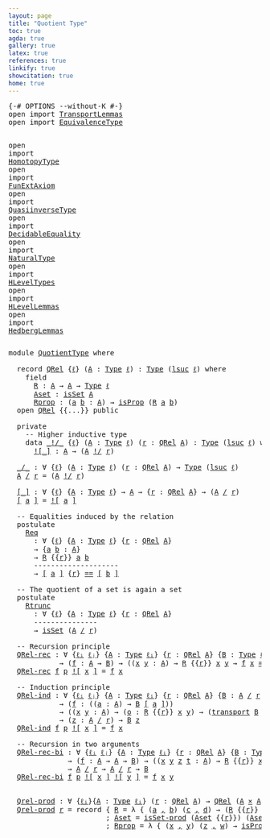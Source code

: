 ```yaml
---
layout: page
title: "Quotient Type"
toc: true
agda: true
gallery: true
latex: true
references: true
linkify: true
showcitation: true
home: true
---
```



<div class="hide" >
<pre class="Agda">
<a id="188" class="Symbol">{-#</a> <a id="192" class="Keyword">OPTIONS</a> <a id="200" class="Pragma">--without-K</a> <a id="212" class="Symbol">#-}</a>
<a id="216" class="Keyword">open</a> <a id="221" class="Keyword">import</a> <a id="228" href="TransportLemmas.html" class="Module">TransportLemmas</a>
<a id="244" class="Keyword">open</a> <a id="249" class="Keyword">import</a> <a id="256" href="EquivalenceType.html" class="Module">EquivalenceType</a>

<a id="273" class="Keyword">open</a> <a id="278" class="Keyword">import</a> <a id="285" href="HomotopyType.html" class="Module">HomotopyType</a>
<a id="298" class="Keyword">open</a> <a id="303" class="Keyword">import</a> <a id="310" href="FunExtAxiom.html" class="Module">FunExtAxiom</a>
<a id="322" class="Keyword">open</a> <a id="327" class="Keyword">import</a> <a id="334" href="QuasiinverseType.html" class="Module">QuasiinverseType</a>
<a id="351" class="Keyword">open</a> <a id="356" class="Keyword">import</a> <a id="363" href="DecidableEquality.html" class="Module">DecidableEquality</a>
<a id="381" class="Keyword">open</a> <a id="386" class="Keyword">import</a> <a id="393" href="NaturalType.html" class="Module">NaturalType</a>
<a id="405" class="Keyword">open</a> <a id="410" class="Keyword">import</a> <a id="417" href="HLevelTypes.html" class="Module">HLevelTypes</a>
<a id="429" class="Keyword">open</a> <a id="434" class="Keyword">import</a> <a id="441" href="HLevelLemmas.html" class="Module">HLevelLemmas</a>
<a id="454" class="Keyword">open</a> <a id="459" class="Keyword">import</a> <a id="466" href="HedbergLemmas.html" class="Module">HedbergLemmas</a>
</pre>
</div>


<pre class="Agda">
<a id="513" class="Keyword">module</a> <a id="520" href="QuotientType.html" class="Module">QuotientType</a> <a id="533" class="Keyword">where</a>

  <a id="542" class="Keyword">record</a> <a id="QRel"></a><a id="549" href="QuotientType.html#549" class="Record">QRel</a> <a id="554" class="Symbol">{</a><a id="555" href="QuotientType.html#555" class="Bound">ℓ</a><a id="556" class="Symbol">}</a> <a id="558" class="Symbol">(</a><a id="559" href="QuotientType.html#559" class="Bound">A</a> <a id="561" class="Symbol">:</a> <a id="563" href="Intro.html#1442" class="Function">Type</a> <a id="568" href="QuotientType.html#555" class="Bound">ℓ</a><a id="569" class="Symbol">)</a> <a id="571" class="Symbol">:</a> <a id="573" href="Intro.html#1442" class="Function">Type</a> <a id="578" class="Symbol">(</a><a id="579" href="Agda.Primitive.html#627" class="Primitive">lsuc</a> <a id="584" href="QuotientType.html#555" class="Bound">ℓ</a><a id="585" class="Symbol">)</a> <a id="587" class="Keyword">where</a>
    <a id="597" class="Keyword">field</a>
      <a id="QRel.R"></a><a id="609" href="QuotientType.html#609" class="Field">R</a> <a id="611" class="Symbol">:</a> <a id="613" href="QuotientType.html#559" class="Bound">A</a> <a id="615" class="Symbol">→</a> <a id="617" href="QuotientType.html#559" class="Bound">A</a> <a id="619" class="Symbol">→</a> <a id="621" href="Intro.html#1442" class="Function">Type</a> <a id="626" href="QuotientType.html#555" class="Bound">ℓ</a>
      <a id="QRel.Aset"></a><a id="634" href="QuotientType.html#634" class="Field">Aset</a> <a id="639" class="Symbol">:</a> <a id="641" href="HLevelTypes.html#1355" class="Function">isSet</a> <a id="647" href="QuotientType.html#559" class="Bound">A</a>
      <a id="QRel.Rprop"></a><a id="655" href="QuotientType.html#655" class="Field">Rprop</a> <a id="661" class="Symbol">:</a> <a id="663" class="Symbol">(</a><a id="664" href="QuotientType.html#664" class="Bound">a</a> <a id="666" href="QuotientType.html#666" class="Bound">b</a> <a id="668" class="Symbol">:</a> <a id="670" href="QuotientType.html#559" class="Bound">A</a><a id="671" class="Symbol">)</a> <a id="673" class="Symbol">→</a> <a id="675" href="HLevelTypes.html#811" class="Function">isProp</a> <a id="682" class="Symbol">(</a><a id="683" href="QuotientType.html#609" class="Field">R</a> <a id="685" href="QuotientType.html#664" class="Bound">a</a> <a id="687" href="QuotientType.html#666" class="Bound">b</a><a id="688" class="Symbol">)</a>
  <a id="692" class="Keyword">open</a> <a id="697" href="QuotientType.html#549" class="Module">QRel</a> <a id="702" class="Symbol">{{...}}</a> <a id="710" class="Keyword">public</a>

  <a id="720" class="Keyword">private</a>
    <a id="732" class="Comment">-- Higher inductive type</a>
    <a id="761" class="Keyword">data</a> <a id="_!/_"></a><a id="766" href="QuotientType.html#766" class="Datatype Operator">_!/_</a> <a id="771" class="Symbol">{</a><a id="772" href="QuotientType.html#772" class="Bound">ℓ</a><a id="773" class="Symbol">}</a> <a id="775" class="Symbol">(</a><a id="776" href="QuotientType.html#776" class="Bound">A</a> <a id="778" class="Symbol">:</a> <a id="780" href="Intro.html#1442" class="Function">Type</a> <a id="785" href="QuotientType.html#772" class="Bound">ℓ</a><a id="786" class="Symbol">)</a> <a id="788" class="Symbol">(</a><a id="789" href="QuotientType.html#789" class="Bound">r</a> <a id="791" class="Symbol">:</a> <a id="793" href="QuotientType.html#549" class="Record">QRel</a> <a id="798" href="QuotientType.html#776" class="Bound">A</a><a id="799" class="Symbol">)</a> <a id="801" class="Symbol">:</a> <a id="803" href="Intro.html#1442" class="Function">Type</a> <a id="808" class="Symbol">(</a><a id="809" href="Agda.Primitive.html#627" class="Primitive">lsuc</a> <a id="814" href="QuotientType.html#772" class="Bound">ℓ</a><a id="815" class="Symbol">)</a> <a id="817" class="Keyword">where</a>
      <a id="_!/_.![_]"></a><a id="829" href="QuotientType.html#829" class="InductiveConstructor Operator">![_]</a> <a id="834" class="Symbol">:</a> <a id="836" href="QuotientType.html#776" class="Bound">A</a> <a id="838" class="Symbol">→</a> <a id="840" class="Symbol">(</a><a id="841" href="QuotientType.html#776" class="Bound">A</a> <a id="843" href="QuotientType.html#766" class="Datatype Operator">!/</a> <a id="846" href="QuotientType.html#789" class="Bound">r</a><a id="847" class="Symbol">)</a>

  <a id="_/_"></a><a id="852" href="QuotientType.html#852" class="Function Operator">_/_</a> <a id="856" class="Symbol">:</a> <a id="858" class="Symbol">∀</a> <a id="860" class="Symbol">{</a><a id="861" href="QuotientType.html#861" class="Bound">ℓ</a><a id="862" class="Symbol">}</a> <a id="864" class="Symbol">(</a><a id="865" href="QuotientType.html#865" class="Bound">A</a> <a id="867" class="Symbol">:</a> <a id="869" href="Intro.html#1442" class="Function">Type</a> <a id="874" href="QuotientType.html#861" class="Bound">ℓ</a><a id="875" class="Symbol">)</a> <a id="877" class="Symbol">(</a><a id="878" href="QuotientType.html#878" class="Bound">r</a> <a id="880" class="Symbol">:</a> <a id="882" href="QuotientType.html#549" class="Record">QRel</a> <a id="887" href="QuotientType.html#865" class="Bound">A</a><a id="888" class="Symbol">)</a> <a id="890" class="Symbol">→</a> <a id="892" href="Intro.html#1442" class="Function">Type</a> <a id="897" class="Symbol">(</a><a id="898" href="Agda.Primitive.html#627" class="Primitive">lsuc</a> <a id="903" href="QuotientType.html#861" class="Bound">ℓ</a><a id="904" class="Symbol">)</a>
  <a id="908" href="QuotientType.html#908" class="Bound">A</a> <a id="910" href="QuotientType.html#852" class="Function Operator">/</a> <a id="912" href="QuotientType.html#912" class="Bound">r</a> <a id="914" class="Symbol">=</a> <a id="916" class="Symbol">(</a><a id="917" href="QuotientType.html#908" class="Bound">A</a> <a id="919" href="QuotientType.html#766" class="Datatype Operator">!/</a> <a id="922" href="QuotientType.html#912" class="Bound">r</a><a id="923" class="Symbol">)</a>

  <a id="[_]"></a><a id="928" href="QuotientType.html#928" class="Function Operator">[_]</a> <a id="932" class="Symbol">:</a> <a id="934" class="Symbol">∀</a> <a id="936" class="Symbol">{</a><a id="937" href="QuotientType.html#937" class="Bound">ℓ</a><a id="938" class="Symbol">}</a> <a id="940" class="Symbol">{</a><a id="941" href="QuotientType.html#941" class="Bound">A</a> <a id="943" class="Symbol">:</a> <a id="945" href="Intro.html#1442" class="Function">Type</a> <a id="950" href="QuotientType.html#937" class="Bound">ℓ</a><a id="951" class="Symbol">}</a> <a id="953" class="Symbol">→</a> <a id="955" href="QuotientType.html#941" class="Bound">A</a> <a id="957" class="Symbol">→</a> <a id="959" class="Symbol">{</a><a id="960" href="QuotientType.html#960" class="Bound">r</a> <a id="962" class="Symbol">:</a> <a id="964" href="QuotientType.html#549" class="Record">QRel</a> <a id="969" href="QuotientType.html#941" class="Bound">A</a><a id="970" class="Symbol">}</a> <a id="972" class="Symbol">→</a> <a id="974" class="Symbol">(</a><a id="975" href="QuotientType.html#941" class="Bound">A</a> <a id="977" href="QuotientType.html#852" class="Function Operator">/</a> <a id="979" href="QuotientType.html#960" class="Bound">r</a><a id="980" class="Symbol">)</a>
  <a id="984" href="QuotientType.html#928" class="Function Operator">[</a> <a id="986" href="QuotientType.html#986" class="Bound">a</a> <a id="988" href="QuotientType.html#928" class="Function Operator">]</a> <a id="990" class="Symbol">=</a> <a id="992" href="QuotientType.html#829" class="InductiveConstructor Operator">![</a> <a id="995" href="QuotientType.html#986" class="Bound">a</a> <a id="997" href="QuotientType.html#829" class="InductiveConstructor Operator">]</a>

  <a id="1002" class="Comment">-- Equalities induced by the relation</a>
  <a id="1042" class="Keyword">postulate</a>
    <a id="Req"></a><a id="1056" href="QuotientType.html#1056" class="Postulate">Req</a>
      <a id="1066" class="Symbol">:</a> <a id="1068" class="Symbol">∀</a> <a id="1070" class="Symbol">{</a><a id="1071" href="QuotientType.html#1071" class="Bound">ℓ</a><a id="1072" class="Symbol">}</a> <a id="1074" class="Symbol">{</a><a id="1075" href="QuotientType.html#1075" class="Bound">A</a> <a id="1077" class="Symbol">:</a> <a id="1079" href="Intro.html#1442" class="Function">Type</a> <a id="1084" href="QuotientType.html#1071" class="Bound">ℓ</a><a id="1085" class="Symbol">}</a> <a id="1087" class="Symbol">{</a><a id="1088" href="QuotientType.html#1088" class="Bound">r</a> <a id="1090" class="Symbol">:</a> <a id="1092" href="QuotientType.html#549" class="Record">QRel</a> <a id="1097" href="QuotientType.html#1075" class="Bound">A</a><a id="1098" class="Symbol">}</a>
      <a id="1106" class="Symbol">→</a> <a id="1108" class="Symbol">{</a><a id="1109" href="QuotientType.html#1109" class="Bound">a</a> <a id="1111" href="QuotientType.html#1111" class="Bound">b</a> <a id="1113" class="Symbol">:</a> <a id="1115" href="QuotientType.html#1075" class="Bound">A</a><a id="1116" class="Symbol">}</a>
      <a id="1124" class="Symbol">→</a> <a id="1126" href="QuotientType.html#609" class="Field">R</a> <a id="1128" class="Symbol">{{</a><a id="1130" href="QuotientType.html#1088" class="Bound">r</a><a id="1131" class="Symbol">}}</a> <a id="1134" href="QuotientType.html#1109" class="Bound">a</a> <a id="1136" href="QuotientType.html#1111" class="Bound">b</a>
      <a id="1144" class="Comment">--------------------</a>
      <a id="1171" class="Symbol">→</a> <a id="1173" href="QuotientType.html#928" class="Function Operator">[</a> <a id="1175" href="QuotientType.html#1109" class="Bound">a</a> <a id="1177" href="QuotientType.html#928" class="Function Operator">]</a> <a id="1179" class="Symbol">{</a><a id="1180" href="QuotientType.html#1088" class="Bound">r</a><a id="1181" class="Symbol">}</a> <a id="1183" href="EqualityType.html#931" class="Datatype Operator">==</a> <a id="1186" href="QuotientType.html#928" class="Function Operator">[</a> <a id="1188" href="QuotientType.html#1111" class="Bound">b</a> <a id="1190" href="QuotientType.html#928" class="Function Operator">]</a>

  <a id="1195" class="Comment">-- The quotient of a set is again a set</a>
  <a id="1237" class="Keyword">postulate</a>
    <a id="Rtrunc"></a><a id="1251" href="QuotientType.html#1251" class="Postulate">Rtrunc</a>
      <a id="1264" class="Symbol">:</a> <a id="1266" class="Symbol">∀</a> <a id="1268" class="Symbol">{</a><a id="1269" href="QuotientType.html#1269" class="Bound">ℓ</a><a id="1270" class="Symbol">}</a> <a id="1272" class="Symbol">{</a><a id="1273" href="QuotientType.html#1273" class="Bound">A</a> <a id="1275" class="Symbol">:</a> <a id="1277" href="Intro.html#1442" class="Function">Type</a> <a id="1282" href="QuotientType.html#1269" class="Bound">ℓ</a><a id="1283" class="Symbol">}</a> <a id="1285" class="Symbol">{</a><a id="1286" href="QuotientType.html#1286" class="Bound">r</a> <a id="1288" class="Symbol">:</a> <a id="1290" href="QuotientType.html#549" class="Record">QRel</a> <a id="1295" href="QuotientType.html#1273" class="Bound">A</a><a id="1296" class="Symbol">}</a>
      <a id="1304" class="Comment">---------------</a>
      <a id="1326" class="Symbol">→</a> <a id="1328" href="HLevelTypes.html#1355" class="Function">isSet</a> <a id="1334" class="Symbol">(</a><a id="1335" href="QuotientType.html#1273" class="Bound">A</a> <a id="1337" href="QuotientType.html#852" class="Function Operator">/</a> <a id="1339" href="QuotientType.html#1286" class="Bound">r</a><a id="1340" class="Symbol">)</a>

  <a id="1345" class="Comment">-- Recursion principle</a>
  <a id="QRel-rec"></a><a id="1370" href="QuotientType.html#1370" class="Function">QRel-rec</a> <a id="1379" class="Symbol">:</a> <a id="1381" class="Symbol">∀</a> <a id="1383" class="Symbol">{</a><a id="1384" href="QuotientType.html#1384" class="Bound">ℓᵢ</a> <a id="1387" href="QuotientType.html#1387" class="Bound">ℓⱼ</a><a id="1389" class="Symbol">}</a> <a id="1391" class="Symbol">{</a><a id="1392" href="QuotientType.html#1392" class="Bound">A</a> <a id="1394" class="Symbol">:</a> <a id="1396" href="Intro.html#1442" class="Function">Type</a> <a id="1401" href="QuotientType.html#1384" class="Bound">ℓᵢ</a><a id="1403" class="Symbol">}</a> <a id="1405" class="Symbol">{</a><a id="1406" href="QuotientType.html#1406" class="Bound">r</a> <a id="1408" class="Symbol">:</a> <a id="1410" href="QuotientType.html#549" class="Record">QRel</a> <a id="1415" href="QuotientType.html#1392" class="Bound">A</a><a id="1416" class="Symbol">}</a> <a id="1418" class="Symbol">{</a><a id="1419" href="QuotientType.html#1419" class="Bound">B</a> <a id="1421" class="Symbol">:</a> <a id="1423" href="Intro.html#1442" class="Function">Type</a> <a id="1428" href="QuotientType.html#1387" class="Bound">ℓⱼ</a><a id="1430" class="Symbol">}</a>
            <a id="1444" class="Symbol">→</a> <a id="1446" class="Symbol">(</a><a id="1447" href="QuotientType.html#1447" class="Bound">f</a> <a id="1449" class="Symbol">:</a> <a id="1451" href="QuotientType.html#1392" class="Bound">A</a> <a id="1453" class="Symbol">→</a> <a id="1455" href="QuotientType.html#1419" class="Bound">B</a><a id="1456" class="Symbol">)</a> <a id="1458" class="Symbol">→</a> <a id="1460" class="Symbol">((</a><a id="1462" href="QuotientType.html#1462" class="Bound">x</a> <a id="1464" href="QuotientType.html#1464" class="Bound">y</a> <a id="1466" class="Symbol">:</a> <a id="1468" href="QuotientType.html#1392" class="Bound">A</a><a id="1469" class="Symbol">)</a> <a id="1471" class="Symbol">→</a> <a id="1473" href="QuotientType.html#609" class="Field">R</a> <a id="1475" class="Symbol">{{</a><a id="1477" href="QuotientType.html#1406" class="Bound">r</a><a id="1478" class="Symbol">}}</a> <a id="1481" href="QuotientType.html#1462" class="Bound">x</a> <a id="1483" href="QuotientType.html#1464" class="Bound">y</a> <a id="1485" class="Symbol">→</a> <a id="1487" href="QuotientType.html#1447" class="Bound">f</a> <a id="1489" href="QuotientType.html#1462" class="Bound">x</a> <a id="1491" href="EqualityType.html#931" class="Datatype Operator">==</a> <a id="1494" href="QuotientType.html#1447" class="Bound">f</a> <a id="1496" href="QuotientType.html#1464" class="Bound">y</a><a id="1497" class="Symbol">)</a> <a id="1499" class="Symbol">→</a> <a id="1501" href="QuotientType.html#1392" class="Bound">A</a> <a id="1503" href="QuotientType.html#852" class="Function Operator">/</a> <a id="1505" href="QuotientType.html#1406" class="Bound">r</a> <a id="1507" class="Symbol">→</a> <a id="1509" href="QuotientType.html#1419" class="Bound">B</a>
  <a id="1513" href="QuotientType.html#1370" class="Function">QRel-rec</a> <a id="1522" href="QuotientType.html#1522" class="Bound">f</a> <a id="1524" href="QuotientType.html#1524" class="Bound">p</a> <a id="1526" href="QuotientType.html#829" class="InductiveConstructor Operator">![</a> <a id="1529" href="QuotientType.html#1529" class="Bound">x</a> <a id="1531" href="QuotientType.html#829" class="InductiveConstructor Operator">]</a> <a id="1533" class="Symbol">=</a> <a id="1535" href="QuotientType.html#1522" class="Bound">f</a> <a id="1537" href="QuotientType.html#1529" class="Bound">x</a>

  <a id="1542" class="Comment">-- Induction principle</a>
  <a id="QRel-ind"></a><a id="1567" href="QuotientType.html#1567" class="Function">QRel-ind</a> <a id="1576" class="Symbol">:</a> <a id="1578" class="Symbol">∀</a> <a id="1580" class="Symbol">{</a><a id="1581" href="QuotientType.html#1581" class="Bound">ℓᵢ</a> <a id="1584" href="QuotientType.html#1584" class="Bound">ℓⱼ</a><a id="1586" class="Symbol">}</a> <a id="1588" class="Symbol">{</a><a id="1589" href="QuotientType.html#1589" class="Bound">A</a> <a id="1591" class="Symbol">:</a> <a id="1593" href="Intro.html#1442" class="Function">Type</a> <a id="1598" href="QuotientType.html#1581" class="Bound">ℓᵢ</a><a id="1600" class="Symbol">}</a> <a id="1602" class="Symbol">{</a><a id="1603" href="QuotientType.html#1603" class="Bound">r</a> <a id="1605" class="Symbol">:</a> <a id="1607" href="QuotientType.html#549" class="Record">QRel</a> <a id="1612" href="QuotientType.html#1589" class="Bound">A</a><a id="1613" class="Symbol">}</a> <a id="1615" class="Symbol">{</a><a id="1616" href="QuotientType.html#1616" class="Bound">B</a> <a id="1618" class="Symbol">:</a> <a id="1620" href="QuotientType.html#1589" class="Bound">A</a> <a id="1622" href="QuotientType.html#852" class="Function Operator">/</a> <a id="1624" href="QuotientType.html#1603" class="Bound">r</a> <a id="1626" class="Symbol">→</a> <a id="1628" href="Intro.html#1442" class="Function">Type</a> <a id="1633" href="QuotientType.html#1584" class="Bound">ℓⱼ</a><a id="1635" class="Symbol">}</a>
            <a id="1649" class="Symbol">→</a> <a id="1651" class="Symbol">(</a><a id="1652" href="QuotientType.html#1652" class="Bound">f</a> <a id="1654" class="Symbol">:</a> <a id="1656" class="Symbol">((</a><a id="1658" href="QuotientType.html#1658" class="Bound">a</a> <a id="1660" class="Symbol">:</a> <a id="1662" href="QuotientType.html#1589" class="Bound">A</a><a id="1663" class="Symbol">)</a> <a id="1665" class="Symbol">→</a> <a id="1667" href="QuotientType.html#1616" class="Bound">B</a> <a id="1669" href="QuotientType.html#928" class="Function Operator">[</a> <a id="1671" href="QuotientType.html#1658" class="Bound">a</a> <a id="1673" href="QuotientType.html#928" class="Function Operator">]</a><a id="1674" class="Symbol">))</a>
            <a id="1689" class="Symbol">→</a> <a id="1691" class="Symbol">((</a><a id="1693" href="QuotientType.html#1693" class="Bound">x</a> <a id="1695" href="QuotientType.html#1695" class="Bound">y</a> <a id="1697" class="Symbol">:</a> <a id="1699" href="QuotientType.html#1589" class="Bound">A</a><a id="1700" class="Symbol">)</a> <a id="1702" class="Symbol">→</a> <a id="1704" class="Symbol">(</a><a id="1705" href="QuotientType.html#1705" class="Bound">o</a> <a id="1707" class="Symbol">:</a> <a id="1709" href="QuotientType.html#609" class="Field">R</a> <a id="1711" class="Symbol">{{</a><a id="1713" href="QuotientType.html#1603" class="Bound">r</a><a id="1714" class="Symbol">}}</a> <a id="1717" href="QuotientType.html#1693" class="Bound">x</a> <a id="1719" href="QuotientType.html#1695" class="Bound">y</a><a id="1720" class="Symbol">)</a> <a id="1722" class="Symbol">→</a> <a id="1724" class="Symbol">(</a><a id="1725" href="Transport.html#473" class="Function">transport</a> <a id="1735" href="QuotientType.html#1616" class="Bound">B</a> <a id="1737" class="Symbol">(</a><a id="1738" href="QuotientType.html#1056" class="Postulate">Req</a> <a id="1742" href="QuotientType.html#1705" class="Bound">o</a><a id="1743" class="Symbol">)</a> <a id="1745" class="Symbol">(</a><a id="1746" href="QuotientType.html#1652" class="Bound">f</a> <a id="1748" href="QuotientType.html#1693" class="Bound">x</a><a id="1749" class="Symbol">))</a> <a id="1752" href="EqualityType.html#931" class="Datatype Operator">==</a> <a id="1755" href="QuotientType.html#1652" class="Bound">f</a> <a id="1757" href="QuotientType.html#1695" class="Bound">y</a><a id="1758" class="Symbol">)</a>
            <a id="1772" class="Symbol">→</a> <a id="1774" class="Symbol">(</a><a id="1775" href="QuotientType.html#1775" class="Bound">z</a> <a id="1777" class="Symbol">:</a> <a id="1779" href="QuotientType.html#1589" class="Bound">A</a> <a id="1781" href="QuotientType.html#852" class="Function Operator">/</a> <a id="1783" href="QuotientType.html#1603" class="Bound">r</a><a id="1784" class="Symbol">)</a> <a id="1786" class="Symbol">→</a> <a id="1788" href="QuotientType.html#1616" class="Bound">B</a> <a id="1790" href="QuotientType.html#1775" class="Bound">z</a>
  <a id="1794" href="QuotientType.html#1567" class="Function">QRel-ind</a> <a id="1803" href="QuotientType.html#1803" class="Bound">f</a> <a id="1805" href="QuotientType.html#1805" class="Bound">p</a> <a id="1807" href="QuotientType.html#829" class="InductiveConstructor Operator">![</a> <a id="1810" href="QuotientType.html#1810" class="Bound">x</a> <a id="1812" href="QuotientType.html#829" class="InductiveConstructor Operator">]</a> <a id="1814" class="Symbol">=</a> <a id="1816" href="QuotientType.html#1803" class="Bound">f</a> <a id="1818" href="QuotientType.html#1810" class="Bound">x</a>

  <a id="1823" class="Comment">-- Recursion in two arguments</a>
  <a id="QRel-rec-bi"></a><a id="1855" href="QuotientType.html#1855" class="Function">QRel-rec-bi</a> <a id="1867" class="Symbol">:</a> <a id="1869" class="Symbol">∀</a> <a id="1871" class="Symbol">{</a><a id="1872" href="QuotientType.html#1872" class="Bound">ℓᵢ</a> <a id="1875" href="QuotientType.html#1875" class="Bound">ℓⱼ</a><a id="1877" class="Symbol">}</a> <a id="1879" class="Symbol">{</a><a id="1880" href="QuotientType.html#1880" class="Bound">A</a> <a id="1882" class="Symbol">:</a> <a id="1884" href="Intro.html#1442" class="Function">Type</a> <a id="1889" href="QuotientType.html#1872" class="Bound">ℓᵢ</a><a id="1891" class="Symbol">}</a> <a id="1893" class="Symbol">{</a><a id="1894" href="QuotientType.html#1894" class="Bound">r</a> <a id="1896" class="Symbol">:</a> <a id="1898" href="QuotientType.html#549" class="Record">QRel</a> <a id="1903" href="QuotientType.html#1880" class="Bound">A</a><a id="1904" class="Symbol">}</a> <a id="1906" class="Symbol">{</a><a id="1907" href="QuotientType.html#1907" class="Bound">B</a> <a id="1909" class="Symbol">:</a> <a id="1911" href="Intro.html#1442" class="Function">Type</a> <a id="1916" href="QuotientType.html#1875" class="Bound">ℓⱼ</a><a id="1918" class="Symbol">}</a>
              <a id="1934" class="Symbol">→</a> <a id="1936" class="Symbol">(</a><a id="1937" href="QuotientType.html#1937" class="Bound">f</a> <a id="1939" class="Symbol">:</a> <a id="1941" href="QuotientType.html#1880" class="Bound">A</a> <a id="1943" class="Symbol">→</a> <a id="1945" href="QuotientType.html#1880" class="Bound">A</a> <a id="1947" class="Symbol">→</a> <a id="1949" href="QuotientType.html#1907" class="Bound">B</a><a id="1950" class="Symbol">)</a> <a id="1952" class="Symbol">→</a> <a id="1954" class="Symbol">((</a><a id="1956" href="QuotientType.html#1956" class="Bound">x</a> <a id="1958" href="QuotientType.html#1958" class="Bound">y</a> <a id="1960" href="QuotientType.html#1960" class="Bound">z</a> <a id="1962" href="QuotientType.html#1962" class="Bound">t</a> <a id="1964" class="Symbol">:</a> <a id="1966" href="QuotientType.html#1880" class="Bound">A</a><a id="1967" class="Symbol">)</a> <a id="1969" class="Symbol">→</a> <a id="1971" href="QuotientType.html#609" class="Field">R</a> <a id="1973" class="Symbol">{{</a><a id="1975" href="QuotientType.html#1894" class="Bound">r</a><a id="1976" class="Symbol">}}</a> <a id="1979" href="QuotientType.html#1956" class="Bound">x</a> <a id="1981" href="QuotientType.html#1958" class="Bound">y</a> <a id="1983" class="Symbol">→</a> <a id="1985" href="QuotientType.html#609" class="Field">R</a> <a id="1987" class="Symbol">{{</a><a id="1989" href="QuotientType.html#1894" class="Bound">r</a><a id="1990" class="Symbol">}}</a> <a id="1993" href="QuotientType.html#1960" class="Bound">z</a> <a id="1995" href="QuotientType.html#1962" class="Bound">t</a> <a id="1997" class="Symbol">→</a> <a id="1999" href="QuotientType.html#1937" class="Bound">f</a> <a id="2001" href="QuotientType.html#1956" class="Bound">x</a> <a id="2003" href="QuotientType.html#1960" class="Bound">z</a> <a id="2005" href="EqualityType.html#931" class="Datatype Operator">==</a> <a id="2008" href="QuotientType.html#1937" class="Bound">f</a> <a id="2010" href="QuotientType.html#1958" class="Bound">y</a> <a id="2012" href="QuotientType.html#1962" class="Bound">t</a><a id="2013" class="Symbol">)</a>
              <a id="2029" class="Symbol">→</a> <a id="2031" href="QuotientType.html#1880" class="Bound">A</a> <a id="2033" href="QuotientType.html#852" class="Function Operator">/</a> <a id="2035" href="QuotientType.html#1894" class="Bound">r</a> <a id="2037" class="Symbol">→</a> <a id="2039" href="QuotientType.html#1880" class="Bound">A</a> <a id="2041" href="QuotientType.html#852" class="Function Operator">/</a> <a id="2043" href="QuotientType.html#1894" class="Bound">r</a> <a id="2045" class="Symbol">→</a> <a id="2047" href="QuotientType.html#1907" class="Bound">B</a>
  <a id="2051" href="QuotientType.html#1855" class="Function">QRel-rec-bi</a> <a id="2063" href="QuotientType.html#2063" class="Bound">f</a> <a id="2065" href="QuotientType.html#2065" class="Bound">p</a> <a id="2067" href="QuotientType.html#829" class="InductiveConstructor Operator">![</a> <a id="2070" href="QuotientType.html#2070" class="Bound">x</a> <a id="2072" href="QuotientType.html#829" class="InductiveConstructor Operator">]</a> <a id="2074" href="QuotientType.html#829" class="InductiveConstructor Operator">![</a> <a id="2077" href="QuotientType.html#2077" class="Bound">y</a> <a id="2079" href="QuotientType.html#829" class="InductiveConstructor Operator">]</a> <a id="2081" class="Symbol">=</a> <a id="2083" href="QuotientType.html#2063" class="Bound">f</a> <a id="2085" href="QuotientType.html#2070" class="Bound">x</a> <a id="2087" href="QuotientType.html#2077" class="Bound">y</a>


  <a id="Qrel-prod"></a><a id="2093" href="QuotientType.html#2093" class="Function">Qrel-prod</a> <a id="2103" class="Symbol">:</a> <a id="2105" class="Symbol">∀</a> <a id="2107" class="Symbol">{</a><a id="2108" href="QuotientType.html#2108" class="Bound">ℓᵢ</a><a id="2110" class="Symbol">}{</a><a id="2112" href="QuotientType.html#2112" class="Bound">A</a> <a id="2114" class="Symbol">:</a> <a id="2116" href="Intro.html#1442" class="Function">Type</a> <a id="2121" href="QuotientType.html#2108" class="Bound">ℓᵢ</a><a id="2123" class="Symbol">}</a> <a id="2125" class="Symbol">(</a><a id="2126" href="QuotientType.html#2126" class="Bound">r</a> <a id="2128" class="Symbol">:</a> <a id="2130" href="QuotientType.html#549" class="Record">QRel</a> <a id="2135" href="QuotientType.html#2112" class="Bound">A</a><a id="2136" class="Symbol">)</a> <a id="2138" class="Symbol">→</a> <a id="2140" href="QuotientType.html#549" class="Record">QRel</a> <a id="2145" class="Symbol">(</a><a id="2146" href="QuotientType.html#2112" class="Bound">A</a> <a id="2148" href="BasicTypes.html#1956" class="Function Operator">×</a> <a id="2150" href="QuotientType.html#2112" class="Bound">A</a><a id="2151" class="Symbol">)</a>
  <a id="2155" href="QuotientType.html#2093" class="Function">Qrel-prod</a> <a id="2165" href="QuotientType.html#2165" class="Bound">r</a> <a id="2167" class="Symbol">=</a> <a id="2169" class="Keyword">record</a> <a id="2176" class="Symbol">{</a> <a id="2178" href="QuotientType.html#609" class="Field">R</a> <a id="2180" class="Symbol">=</a> <a id="2182" class="Symbol">λ</a> <a id="2184" class="Symbol">{</a> <a id="2186" class="Symbol">(</a><a id="2187" href="QuotientType.html#2187" class="Bound">a</a> <a id="2189" href="BasicTypes.html#1479" class="InductiveConstructor Operator">,</a> <a id="2191" href="QuotientType.html#2191" class="Bound">b</a><a id="2192" class="Symbol">)</a> <a id="2194" class="Symbol">(</a><a id="2195" href="QuotientType.html#2195" class="Bound">c</a> <a id="2197" href="BasicTypes.html#1479" class="InductiveConstructor Operator">,</a> <a id="2199" href="QuotientType.html#2199" class="Bound">d</a><a id="2200" class="Symbol">)</a> <a id="2202" class="Symbol">→</a> <a id="2204" class="Symbol">(</a><a id="2205" href="QuotientType.html#609" class="Field">R</a> <a id="2207" class="Symbol">{{</a><a id="2209" href="QuotientType.html#2165" class="Bound">r</a><a id="2210" class="Symbol">}}</a> <a id="2213" href="QuotientType.html#2187" class="Bound">a</a> <a id="2215" href="QuotientType.html#2195" class="Bound">c</a><a id="2216" class="Symbol">)</a> <a id="2218" href="BasicTypes.html#1956" class="Function Operator">×</a> <a id="2220" class="Symbol">(</a><a id="2221" href="QuotientType.html#609" class="Field">R</a> <a id="2223" class="Symbol">{{</a><a id="2225" href="QuotientType.html#2165" class="Bound">r</a><a id="2226" class="Symbol">}}</a> <a id="2229" href="QuotientType.html#2191" class="Bound">b</a> <a id="2231" href="QuotientType.html#2199" class="Bound">d</a><a id="2232" class="Symbol">)</a> <a id="2234" class="Symbol">}</a>
                       <a id="2259" class="Symbol">;</a> <a id="2261" href="QuotientType.html#634" class="Field">Aset</a> <a id="2266" class="Symbol">=</a> <a id="2268" href="HLevelLemmas.html#4860" class="Function">isSet-prod</a> <a id="2279" class="Symbol">(</a><a id="2280" href="QuotientType.html#634" class="Field">Aset</a> <a id="2285" class="Symbol">{{</a><a id="2287" href="QuotientType.html#2165" class="Bound">r</a><a id="2288" class="Symbol">}})</a> <a id="2292" class="Symbol">(</a><a id="2293" href="QuotientType.html#634" class="Field">Aset</a> <a id="2298" class="Symbol">{{</a><a id="2300" href="QuotientType.html#2165" class="Bound">r</a><a id="2301" class="Symbol">}})</a>
                       <a id="2328" class="Symbol">;</a> <a id="2330" href="QuotientType.html#655" class="Field">Rprop</a> <a id="2336" class="Symbol">=</a> <a id="2338" class="Symbol">λ</a> <a id="2340" class="Symbol">{</a> <a id="2342" class="Symbol">(</a><a id="2343" href="QuotientType.html#2343" class="Bound">x</a> <a id="2345" href="BasicTypes.html#1479" class="InductiveConstructor Operator">,</a> <a id="2347" href="QuotientType.html#2347" class="Bound">y</a><a id="2348" class="Symbol">)</a> <a id="2350" class="Symbol">(</a><a id="2351" href="QuotientType.html#2351" class="Bound">z</a> <a id="2353" href="BasicTypes.html#1479" class="InductiveConstructor Operator">,</a> <a id="2355" href="QuotientType.html#2355" class="Bound">w</a><a id="2356" class="Symbol">)</a> <a id="2358" class="Symbol">→</a> <a id="2360" href="HLevelLemmas.html#4480" class="Function">isProp-prod</a> <a id="2372" class="Symbol">(</a><a id="2373" href="QuotientType.html#655" class="Field">Rprop</a> <a id="2379" class="Symbol">{{</a><a id="2381" href="QuotientType.html#2165" class="Bound">r</a><a id="2382" class="Symbol">}}</a> <a id="2385" href="QuotientType.html#2343" class="Bound">x</a> <a id="2387" href="QuotientType.html#2351" class="Bound">z</a><a id="2388" class="Symbol">)</a> <a id="2390" class="Symbol">(</a><a id="2391" href="QuotientType.html#655" class="Field">Rprop</a> <a id="2397" class="Symbol">{{</a><a id="2399" href="QuotientType.html#2165" class="Bound">r</a><a id="2400" class="Symbol">}}</a> <a id="2403" href="QuotientType.html#2347" class="Bound">y</a> <a id="2405" href="QuotientType.html#2355" class="Bound">w</a><a id="2406" class="Symbol">)}</a> <a id="2409" class="Symbol">}</a>
</pre>
